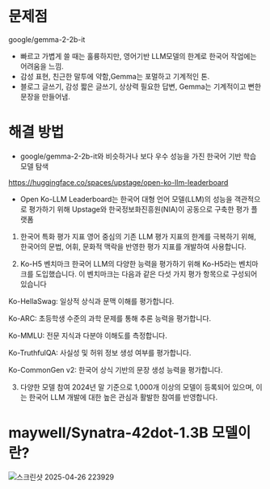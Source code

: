 # 문제점
google/gemma-2-2b-it
- 빠르고 가볍게 쓸 때는 훌륭하지만, 영어기반 LLM모델의 한계로 한국어 작업에는 어려움을 느낌.
- 감성 표현, 친근한 말투에 약함,Gemma는 포멀하고 기계적인 톤.
- 블로그 글쓰기, 감성 짧은 글쓰기, 상상력 필요한 답변, Gemma는 기계적이고 뻔한 문장을 만들어냄.


# 해결 방법

- google/gemma-2-2b-it와 비슷하거나  보다 우수 성능을 가진 한국어 기반 학습 모델 탐색
  
https://huggingface.co/spaces/upstage/open-ko-llm-leaderboard

- Open Ko-LLM Leaderboard는 한국어 대형 언어 모델(LLM)의 성능을 객관적으로 평가하기 위해 Upstage와 한국정보화진흥원(NIA)이 공동으로 구축한 평가 플랫폼

1. 한국어 특화 평가 지표
영어 중심의 기존 LLM 평가 지표의 한계를 극복하기 위해, 한국어의 문법, 어휘, 문화적 맥락을 반영한 평가 지표를 개발하여 사용합니다.

2. Ko-H5 벤치마크
한국어 LLM의 다양한 능력을 평가하기 위해 Ko-H5라는 벤치마크를 도입했습니다. 이 벤치마크는 다음과 같은 다섯 가지 평가 항목으로 구성되어 있습니다

Ko-HellaSwag: 일상적 상식과 문맥 이해를 평가합니다.

Ko-ARC: 초등학생 수준의 과학 문제를 통해 추론 능력을 평가합니다.

Ko-MMLU: 전문 지식과 다분야 이해도를 측정합니다.

Ko-TruthfulQA: 사실성 및 허위 정보 생성 여부를 평가합니다.

Ko-CommonGen v2: 한국어 상식 기반의 문장 생성 능력을 평가합니다.

3. 다양한 모델 참여
2024년 말 기준으로 1,000개 이상의 모델이 등록되어 있으며, 이는 한국어 LLM 개발에 대한 높은 관심과 활발한 참여를 반영합니다.​


# maywell/Synatra-42dot-1.3B 모델이란?

![스크린샷 2025-04-26 223929](https://github.com/user-attachments/assets/d5952cbc-663c-4414-99df-27e3f5181474)




